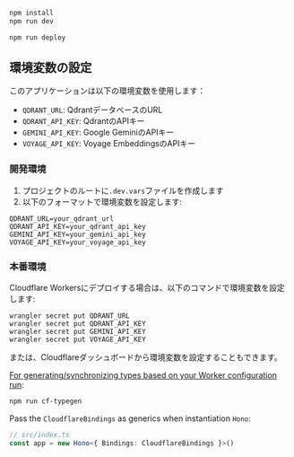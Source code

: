 ```txt
npm install
npm run dev
```

```txt
npm run deploy
```

## 環境変数の設定

このアプリケーションは以下の環境変数を使用します：

- `QDRANT_URL`: QdrantデータベースのURL
- `QDRANT_API_KEY`: QdrantのAPIキー
- `GEMINI_API_KEY`: Google GeminiのAPIキー
- `VOYAGE_API_KEY`: Voyage EmbeddingsのAPIキー

### 開発環境

1. プロジェクトのルートに`.dev.vars`ファイルを作成します
2. 以下のフォーマットで環境変数を設定します:

```
QDRANT_URL=your_qdrant_url
QDRANT_API_KEY=your_qdrant_api_key
GEMINI_API_KEY=your_gemini_api_key
VOYAGE_API_KEY=your_voyage_api_key
```

### 本番環境

Cloudflare Workersにデプロイする場合は、以下のコマンドで環境変数を設定します:

```
wrangler secret put QDRANT_URL
wrangler secret put QDRANT_API_KEY
wrangler secret put GEMINI_API_KEY
wrangler secret put VOYAGE_API_KEY
```

または、Cloudflareダッシュボードから環境変数を設定することもできます。

[For generating/synchronizing types based on your Worker configuration run](https://developers.cloudflare.com/workers/wrangler/commands/#types):

```txt
npm run cf-typegen
```

Pass the `CloudflareBindings` as generics when instantiation `Hono`:

```ts
// src/index.ts
const app = new Hono<{ Bindings: CloudflareBindings }>()
```
